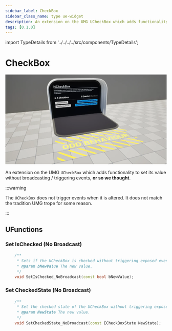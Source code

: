 ```yaml
---
sidebar_label: CheckBox
sidebar_class_name: type ue-widget
description: An extension on the UMG UCheckBox which adds functionality to set its value without broadcasting / triggering events, or so we thought.
tags: [0.1.0]
---
```


import TypeDetails from '../../../../src/components/TypeDetails';

# CheckBox

<TypeDetails icon="ue-widget" base="UCheckBox" type="UNCheckBox" typeExtra="" headerFile="NexusUI/Public/Components/NCheckBox.h" />

![UNCheckBox](check-box.webp)

An extension on the UMG `UCheckBox` which adds functionality to set its value without broadcasting / triggering events, **or so we thought**.

:::warning

The `UCheckBox` does not trigger events when it is altered. It does not match the tradition UMG trope for some reason.

:::

## UFunctions

### Set IsChecked (No Broadcast)
```cpp
	/**
	 * Sets if the UCheckBox is checked without triggering exposed event bindings.
	 * @param bNewValue The new value.
	 */
	void SetIsChecked_NoBroadcast(const bool bNewValue);
```

### Set CheckedState (No Broadcast)

```cpp
	/**
	 * Set the checked state of the UCheckBox without triggering exposed event bindings.	
	 * @param NewState The new value.
	 */
	void SetCheckedState_NoBroadcast(const ECheckBoxState NewState);
```